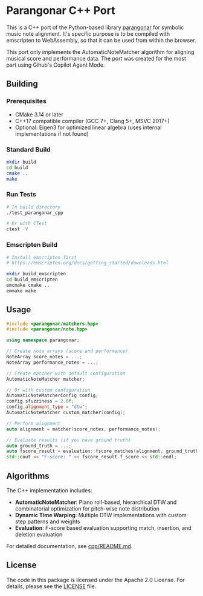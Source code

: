 # Parangonar C++ Port

This is a C++ port of the Python-based library [parangonar](https://github.com/sildater/parangonar)
for symbolic music note alignment. It's specific purpose is to be compiled with emscripten to WebAssembly, 
so that it can be used from within the browser.

This port only implements the AutomaticNoteMatcher algorithm for aligning musical score and performance data.
The port was created for the most part using Gihub's Copilot Agent Mode.

## Building

### Prerequisites

- CMake 3.14 or later
- C++17 compatible compiler (GCC 7+, Clang 5+, MSVC 2017+)
- Optional: Eigen3 for optimized linear algebra (uses internal implementations if not found)

### Standard Build

```bash
mkdir build
cd build
cmake ..
make
```

### Run Tests

```bash
# In build directory
./test_parangonar_cpp

# Or with CTest
ctest -V
```

### Emscripten Build

```bash
# Install emscripten first
# https://emscripten.org/docs/getting_started/downloads.html

mkdir build_emscripten
cd build_emscripten
emcmake cmake ..
emmake make
```

## Usage

```cpp
#include <parangonar/matchers.hpp>
#include <parangonar/note.hpp>

using namespace parangonar;

// Create note arrays (score and performance)
NoteArray score_notes = ...;
NoteArray performance_notes = ...;

// Create matcher with default configuration
AutomaticNoteMatcher matcher;

// Or with custom configuration
AutomaticNoteMatcherConfig config;
config.sfuzziness = 2.0f;
config.alignment_type = "dtw";
AutomaticNoteMatcher custom_matcher(config);

// Perform alignment
auto alignment = matcher(score_notes, performance_notes);

// Evaluate results (if you have ground truth)
auto ground_truth = ...;
auto fscore_result = evaluation::fscore_matches(alignment, ground_truth);
std::cout << "F-score: " << fscore_result.f_score << std::endl;
```

## Algorithms

The C++ implementation includes:

- **AutomaticNoteMatcher**: Piano roll-based, hierarchical DTW and combinatorial optimization for pitch-wise note distribution
- **Dynamic Time Warping**: Multiple DTW implementations with custom step patterns and weights
- **Evaluation**: F-score based evaluation supporting match, insertion, and deletion evaluation

For detailed documentation, see [cpp/README.md](cpp/README.md).

## License

The code in this package is licensed under the Apache 2.0 License. For details,
please see the [LICENSE](LICENSE) file.
